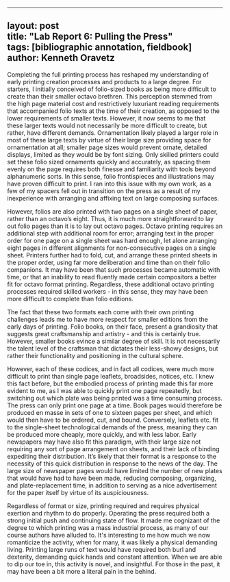 
---  
layout: post  
title: "Lab Report 6: Pulling the Press"  
tags: [bibliographic annotation, fieldbook]  
author: Kenneth Oravetz 
---

Completing the full printing process has reshaped my understanding of early printing creation processes and products to a large degree. For starters, I initially conceived of folio-sized books as being more difficult to create than their smaller octavo brethren. This perception stemmed from the high page material cost and restrictively luxuriant reading requirements that accompanied folio texts at the time of their creation, as opposed to the lower requirements of smaller texts. However, it now seems to me that these larger texts would not necessarily be more difficult to create, but rather, have different demands. Ornamentation likely played a larger role in most of these large texts by virtue of their large size providing space for ornamentation at all; smaller page sizes would prevent ornate, detailed displays, limited as they would be by font sizing. Only skilled printers could set these folio sized ornaments quickly and accurately, as spacing them evenly on the page requires both finesse and familiarity with tools beyond alphanumeric sorts. In this sense, folio frontispieces and illustrations may have proven difficult to print. I ran into this issue with my own work, as a few of my spacers fell out in transition on the press as a result of my inexperience with arranging and affixing text on large composing surfaces. 

However, folios are also printed with two pages on a single sheet of paper, rather than an octavo’s eight. Thus, it is much more straightforward to lay out folio pages than it is to lay out octavo pages. Octavo printing requires an additional step with additional room for error; arranging text in the proper order for one page on a single sheet was hard enough, let alone arranging eight pages in different alignments for non-consecutive pages on a single sheet. Printers further had to fold, cut, and arrange these printed sheets in the proper order, using far more deliberation and time than on their folio companions. It may have been that such processes became automatic with time, or that an inability to read fluently made certain compositors a better fit for octavo format printing. Regardless, these additional octavo printing processes required skilled workers - in this sense, they may have been more difficult to complete than folio editions.

The fact that these two formats each come with their own printing challenges leads me to have more respect for smaller editions from the early days of printing. Folio books, on their face, present a grandiosity that suggests great craftsmanship and artistry - and this is certainly true. However, smaller books evince a similar degree of skill. It is not necessarily the talent level of the craftsman that dictates their less-showy designs, but rather their functionality and positioning in the cultural sphere. 

However, each of these codices, and in fact all codices, were much more difficult to print than single page leaflets, broadsides, notices, etc. I knew this fact before, but the embodied process of printing made this far more evident to me, as I was able to quickly print one page repeatedly, but switching out which plate was being printed was a time consuming process. The press can only print one page at a time. Book pages would therefore be produced en masse in sets of one to sixteen pages per sheet, and which would then have to be ordered, cut, and bound. Conversely, leaflets etc. fit to the single-sheet technological demands of the press, meaning they can be produced more cheaply, more quickly, and with less labor. Early newspapers may have also fit this paradigm, with their large size not requiring any sort of page arrangement on sheets, and their lack of binding expediting their distribution. It’s likely that their format is a response to the necessity of this quick distribution in response to the news of the day. The large size of newspaper pages would have limited the number of new plates that would have had to have been made, reducing composing, organizing, and plate-replacement time, in addition to serving as a nice advertisement for the paper itself by virtue of its auspiciousness.

Regardless of format or size, printing required and requires physical exertion and rhythm to do properly. Operating the press required both a strong initial push and continuing state of flow. It made me cognizant of the degree to which printing was a mass industrial process, as many of our course authors have alluded to. It's interesting to me how much we now romanticize the activity, when for many, it was likely a physical demanding living. Printing large runs of text would have required both burl and dexterity, demanding quick hands and constant attention. When we are able to dip our toe in, this activity is novel, and insightful. For those in the past, it may have been a bit more a literal pain in the behind.
